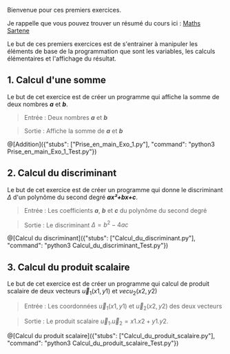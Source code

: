 Bienvenue pour ces premiers exercices.

Je rappelle que vous pouvez trouver un résumé du cours ici : [Maths Sartene](https://sites.google.com/site/mathssartene/formation-python/variables-et-fonctions-mathmatiques)

Le but de ces premiers exercices est de s'entrainer à manipuler les éléments de base de la programmation que sont les variables, les calculs élémentaires et l'affichage du résultat.

## 1. Calcul d'une somme

Le but de cet exercice est de créer un programme qui affiche la somme de deux nombres ***a*** et ***b***.

>Entrée :
>Deux nombres ***a*** et ***b*** 

>Sortie :
>Affiche la somme de ***a*** et ***b***


@[Addition]({"stubs": ["Prise_en_main_Exo_1.py"], "command": "python3 Prise_en_main_Exo_1_Test.py"})


## 2. Calcul du discriminant

Le but de cet exercice est de créer un programme qui donne le discriminant $`\Delta`$ d'un polynôme du second degré ***ax²+bx+c***.

>Entrée : Les coefficients ***a***, ***b*** et ***c*** du polynôme du second degré

>Sortie : Le discriminant $`\Delta=b^2-4ac`$

@[Calcul du discriminant]({"stubs": ["Calcul_du_discriminant.py"], "command": "python3 Calcul_du_discriminant_Test.py"})


## 3. Calcul du produit scalaire

Le but de cet exercice est de créer un programme qui calcul de produit scalaire de deux vecteurs $`\vec u_1 (x1,y1)`$ et $`vec u_2 (x2,y2)`$

>Entrée : Les coordonnées $`\vec u_1 (x1,y1)`$ et $`\vec u_2 (x2,y2)`$ des deux vecteurs

>Sortie : Le produit scalaire $`\vec u_1 .\vec u_2 =x1.x2+y1.y2`$.

@[Calcul du produit scalaire]({"stubs": ["Calcul_du_produit_scalaire.py"], "command": "python3 Calcul_du_produit_scalaire_Test.py"})
